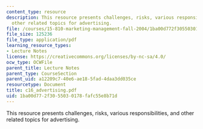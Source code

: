 ```yaml
---
content_type: resource
description: This resource presents challenges, risks, various responsibilities, and
  other related topics for advertising.
file: /courses/15-810-marketing-management-fall-2004/1ba00d772f3055030178fafc55e8b71d_c16_advertising.pdf
file_size: 125236
file_type: application/pdf
learning_resource_types:
- Lecture Notes
license: https://creativecommons.org/licenses/by-nc-sa/4.0/
ocw_type: OCWFile
parent_title: Lecture Notes
parent_type: CourseSection
parent_uid: a12209c7-40e6-ae18-5fad-4daa3dd035ce
resourcetype: Document
title: c16_advertising.pdf
uid: 1ba00d77-2f30-5503-0178-fafc55e8b71d
---
```

This resource presents challenges, risks, various responsibilities, and other related topics for advertising.
